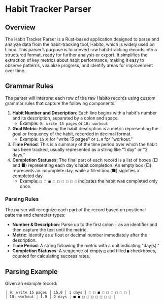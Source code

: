# Habit Tracker Parser

## Overview

The Habit Tracker Parser is a Rust-based application designed to parse and analyze data from the habit-tracking tool, Habito, which is widely used on Linux. This parser’s purpose is to convert raw habit-tracking records into a structured format, ready for further analysis or export. It simplifies the extraction of key metrics about habit performance, making it easy to observe patterns, visualize progress, and identify areas for improvement over time.

## Grammar Rules

The parser will interpret each row of the raw Habito records using custom grammar rules that capture the following components:
1. **Habit Number and Description**: Each line begins with a habit's number and its description, separated by a colon and space.
   - Example: `9: write 15 pages` or `10: workout`
2. **Goal Metric**: Following the habit description is a metric representing the goal or frequency of the habit, recorded in decimal format.
   - Example: `15.0` for "write 15 pages" or `1.0` for "workout."
3. **Time Period**: This is a summary of the time period over which the habit has been tracked, usually represented as a string like "1 day" or "2 days."
4. **Completion Statuses**: The final part of each record is a list of boxes (□ and ■) representing each day's habit completion. An empty box (□) represents an incomplete day, while a filled box (■) signifies a completed day.
   - Example: `□ □ ■ □ □ □ □ □ □` indicates the habit was completed only once.

### Parsing Rules

The parser will recognize each part of the record based on positional patterns and character types:
- **Number & Description**: Parse up to the first colon `:` as an identifier and then capture the text until the metric.
- **Metric**: Identify as a float or decimal number immediately after the description.
- **Time Period**: A string following the metric with a unit indicating "day(s)."
- **Completion Statuses**: A sequence of empty `□` and filled `■` checkboxes, counted for calculating success rates.

## Parsing Example

Given an example record:

```
│ 9: write 15 pages │ 15.0 │ 1 days │ □ □ ■ □ □ □ □ □ □ │ 
│ 10: workout │ 1.0 │ 2 days │ ■ ■ □ □ □ □ □ □ □ │
```
